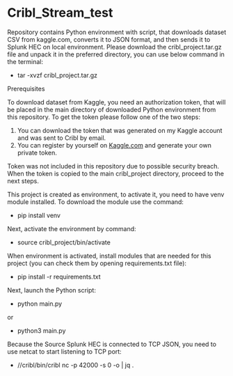 # Cribl_Stream_test

Repository contains Python environment with script, that downloads dataset CSV from kaggle.com, converts it to JSON format, and then sends it to Splunk HEC on local environment.
Please download the cribl_project.tar.gz file and unpack it in the preferred directory, you can use below command in the terminal:
 -  tar -xvzf cribl_project.tar.gz

Prerequisites

To download dataset from Kaggle, you need an authorization token, that will be placed in the main directory of downloaded Python environment from this repository.
To get the token please follow one of the two steps:
1. You can download the token that was generated on my Kaggle account and was sent to Cribl by email.
2. You can register by yourself on [Kaggle.com](https://www.kaggle.com/) and generate your own private token.

Token was not included in this repository due to possible security breach.
When the token is copied to the main cribl_project directory, proceed to the next steps.

This project is created as environment, to activate it, you need to have venv module installed.
To download the module use the command:
 -  pip install venv

Next, activate the environment by command:
 -  source cribl_project/bin/activate
  
When environment is activated, install modules that are needed for this project (you can check them by opening requirements.txt file):
 -  pip install -r requirements.txt

Next, launch the Python script:
 -  python main.py
   
or 

 -  python3 main.py

Because the Source Splunk HEC is connected to TCP JSON, you need to use netcat to start listening to TCP port:
 -  /<cribl installation directory>/cribl/bin/cribl nc -p 42000 -s 0 -o | jq .
